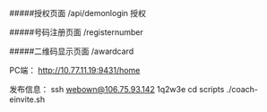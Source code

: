 #####授权页面
/api/demonlogin  授权

#####号码注册页面
/registernumber

#####二维码显示页面
/awardcard


PC端：
http://10.77.11.19:9431/home




发布信息：
ssh webown@106.75.93.142
1q2w3e
cd scripts
./coach-einvite.sh